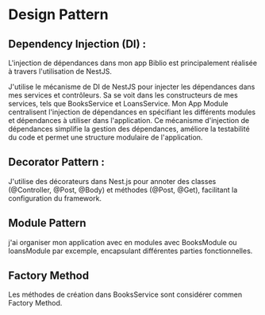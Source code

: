 # Design Pattern 

## Dependency Injection (DI) :

L'injection de dépendances dans mon app Biblio est principalement réalisée à travers l'utilisation de NestJS.

J'utilise le mécanisme de DI de NestJS pour injecter les dépendances dans mes services et contrôleurs. Sa se voit dans les constructeurs de mes services, tels que BooksService et LoansService. Mon App Module centralisent l'injection de dépendances en spécifiant les différents modules et dépendances à utiliser dans l'application. Ce mécanisme d'injection de dépendances simplifie la gestion des dépendances, améliore la testabilité du code et permet une structure modulaire de l'application.


## Decorator Pattern :

J'utilise des décorateurs dans Nest.js pour annoter des classes (@Controller, @Post, @Body) et méthodes (@Post, @Get), facilitant la configuration du framework.


## Module Pattern

j'ai organiser mon application avec en modules avec  BooksModule ou loansModule par excemple, encapsulant différentes parties fonctionnelles.


## Factory Method

Les méthodes de création dans BooksService sont considérer commen Factory Method.